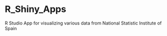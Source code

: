 # R_Shiny_Apps
R Studio App for visualizing various data from National Statistic Institute of Spain
